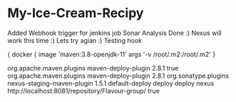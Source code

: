# My-Ice-Cream-Recipy
Added Webhook trigger for jenkins job
Sonar Analysis Done :)
Nexus will work this time   :)
Lets try agian :)
Testing hook

{
        docker {
            image 'maven:3.8-openjdk-11' 
            args '-v /root/.m2:/root/.m2'
        }


<plugin>
   <groupId>org.apache.maven.plugins</groupId>
   <artifactId>maven-deploy-plugin</artifactId>
   <version>2.8.1</version>
   <configuration>
      <skip>true</skip>
   </configuration>
</plugin>


<plugin>
   <groupId>org.apache.maven.plugins</groupId>
   <artifactId>maven-deploy-plugin</artifactId>
   <version>2.8.1</version>
</plugin>
	<plugin>
   <groupId>org.sonatype.plugins</groupId>
   <artifactId>nexus-staging-maven-plugin</artifactId>
   <version>1.5.1</version>
   <executions>
      <execution>
         <id>default-deploy</id>
         <phase>deploy</phase>
         <goals>
            <goal>deploy</goal>
         </goals>
      </execution>
   </executions>
   <configuration>
      <serverId>nexus</serverId>
      <nexusUrl>http://localhost:8081/repository/Flavour-group/</nexusUrl>
      <skipStaging>true</skipStaging>
   </configuration>
</plugin>	
